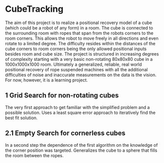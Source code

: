 # CubeTracking
The aim of this project is to realize a positional recovery model of a cube (which could be a robot of any form) in a room. 
The cube is connected to the surrounding room with ropes that span from the robots corners to the room corners.
This allows the robot to move freely in all directions and even rotate to a limited degree.
The difficulty resides within the distances of the cube corners to room corners being the only allowed positional inputs besides room and cube size.
The project is structured in increasing degrees of complexity starting with a very basic non-rotating 80x80x80 cube in a 1000x1000x1000 room.
Ultimately a generalized, reliable, real world positional recovery of rope suspended machines with all the additional difficulties of noise and inaccurate measurements on the data is the vision.
For now, however, it is a learning project.

## 1 Grid Search for non-rotating cubes

The very first approach to get familiar with the simplified problem and a possible solution.
Uses a least square error approach to iteratively find the best fit solution.

## 2.1 Empty Search for cornerless cubes

In a second step the dependence of the first algorithm on the knowledge of the corner position was targeted.
Generalizes the cube to a sphere that fills the room between the ropes.
